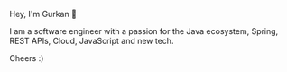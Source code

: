 Hey, I'm Gurkan 👋

I am a software engineer with a passion for the Java ecosystem, Spring, REST APIs, Cloud, JavaScript and new tech.

Cheers :)

